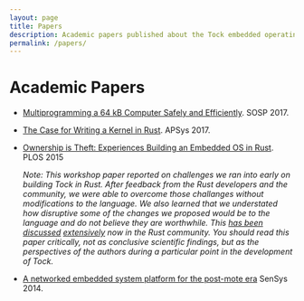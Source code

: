 ```yaml
---
layout: page
title: Papers
description: Academic papers published about the Tock embedded operating system
permalink: /papers/
---
```


# Academic Papers

  * [Multiprogramming a 64 kB Computer Safely and
    Efficiently](/assets/papers/tock-sosp2017.pdf). SOSP 2017.

  * [The Case for Writing a Kernel in
    Rust](/assets/papers/rust-kernel-apsys2017.pdf). APSys 2017.

  * [Ownership is Theft: Experiences Building an Embedded OS in
    Rust](/assets/papers/tock-plos2015.pdf). PLOS 2015

    _Note: This workshop paper reported on challenges we ran into early on
    building Tock in Rust. After feedback from the Rust developers and the
    community, we were able to overcome those challanges without
    modifications to the language. We also learned that we understated how
    disruptive some of the changes we proposed would be to the language and
    do not believe they are worthwhile. This [has
    been](https://users.rust-lang.org/t/rfc-and-paper-experiences-building-an-os-in-rust/3110)
    [discussed](https://www.reddit.com/r/rust/comments/3nbt2d/ownership_is_theft_experiences_building_an/)
    [extensively](https://www.reddit.com/r/rust/comments/655816/ownership_is_theft_experiences_building_an/)
    now in the Rust community. You should read this paper critically, not as
    conclusive scientific findings, but as the perspectives of the authors
    during a particular point in the development of Tock._

  * [A networked embedded system platform for the post-mote
    era](/assets/papers/platform-sensys14.pdf) SenSys 2014.

